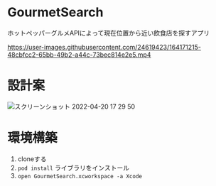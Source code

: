 # GourmetSearch

ホットペッパーグルメAPIによって現在位置から近い飲食店を探すアプリ

https://user-images.githubusercontent.com/24619423/164171215-48cbfcc2-65bb-49b2-a44c-73bec814e2e5.mp4

# 設計案
![スクリーンショット 2022-04-20 17 29 50](https://user-images.githubusercontent.com/24619423/164185804-3843fc8e-614e-4e90-bc42-40e139fc3eb7.png)


# 環境構築

1. cloneする
2. `pod install` ライブラリをインストール
3. `open GourmetSearch.xcworkspace -a Xcode`
